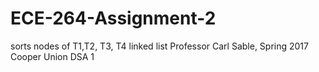 # ECE-264-Assignment-2
sorts nodes of T1,T2, T3, T4  linked list
Professor Carl Sable, Spring 2017
Cooper Union DSA 1

